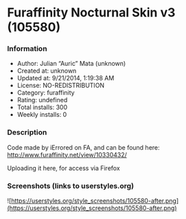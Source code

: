 # Furaffinity Nocturnal Skin v3 (105580)

### Information
- Author: Julian “Auric” Mata (unknown)
- Created at: unknown
- Updated at: 9/21/2014, 1:19:38 AM
- License: NO-REDISTRIBUTION
- Category: furaffinity
- Rating: undefined
- Total installs: 300
- Weekly installs: 0


### Description
Code made by iErrored on FA, and can be found here: http://www.furaffinity.net/view/10330432/

Uploading it here, for  access via Firefox


### Screenshots (links to userstyles.org)
![https://userstyles.org/style_screenshots/105580-after.png](https://userstyles.org/style_screenshots/105580-after.png)


